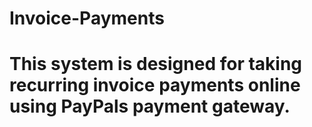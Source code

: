 # Invoice-Payments
#
# This system is designed for taking recurring invoice payments online using PayPals payment gateway. 
